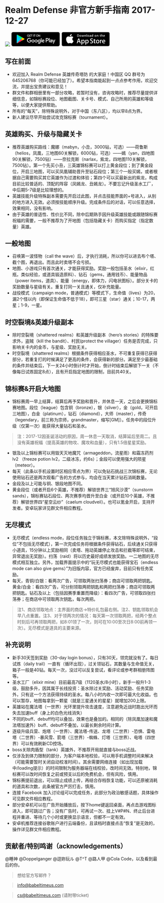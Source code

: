 # Realm Defense 非官方新手指南 2017-12-27

<a href="https://www.babeltimeus.com/"><img src="https://www.babeltimeus.com/images/logo-290x93.png" height="48" /></a>
<a href="https://play.google.com/store/apps/details?id=com.babeltimeus.legendstd"><img src="/images/download_app_google_play.svg" height="48" /></a>
<a href="https://itunes.apple.com/us/app/realm-defense/id1197076384?mt=8" ><img src="/images/download_app_store.svg"  height="48" /></a>

## 写在前面

+ 欢迎加入 Realm Defense 英雄传奇塔防 的大家庭！中国区 QQ 群号为 645206768（你可能已经加了）。希望本指南能起到一点点参考作用，欢迎交流，并提出宝贵建议和意见！
+ 群文件和群相册里有一部分攻略，若暂时没有，咨询攻略时，推荐尽量提供详细信息，如锦标赛段位、地图截图、关卡号、模式、自己所用的英雄和等级等，以便大家提供帮助。
+ 所有的“每天”，除特殊说明外，对于中国（东八区），均以早8点为界。
+ 新人建议尽早开始尝试攻克锦标赛（tournament）。

## 英雄购买、升级与隐藏关卡

+ 推荐英雄购买路线：魔娜（mabyn，小丑，3000钻，可选）——荷鲁斯（helios，凤凰，三地图60关解锁，6000钻，可选）——嫣（yan，四地图90关解锁，7500钻）——奈拉克斯（narlax，紫龙，四地图110关解锁，7500钻）。第一个先买小丑，三英雄锦标赛可以打上黄金段位；到了黄金段位，开启三地图，可以买凤凰辅助晋升至钻石段位；第三个一般买嫣，或者根据自己需要购买其它英雄作为过渡和体验；第四个可以买最新出的紫龙，构成目前比较普适的、顶配的阵容（凤嫣龙、丑嫣龙）。不要忘记升级圣水工厂，中后期5-7级是比较理想的。
+ 英雄技能升级特殊副本需要先开启过此图，并点击技能界面的+号进入，从别的地方进入无效。必须按技能顺序升级。完成条件后的对话，可以任意选择，效果相同，没有影响。
+ 由于英雄的普适性、性价比不同，除中后期熟手因升级英雄技能或跟随锦标赛祝福的需要，一般不推荐为了开地图（包括隐藏关卡）而购买指定（指定数量）英雄。

## 一般地图

+ 召唤第一波怪物（call the wave）后，才执行消耗，所以你可以进去布个塔、截个图，再退出。而且此时卖塔不会亏损。
+ 地图、小游戏只有首次通关，才能获得奖励。奖励一般包括圣水（elixir，红瓶，类似经验，或道具锻造原料）、钻石（gems，通用钱币）、能量物品（power items，道具）、能量（energy，即体力，闪电状图标）。部分关卡的奖励数量与星级有关。重复打同一关且通关，仅补充能量。
+ 战役模式（campaign mode，普通模式）等模式下，生命值（lives）为20，漏2个怪以内（即保证生命值不低于18），即可三星（star）通关；10-17，两星；1-9，一星。

## 时空裂境&英雄升级副本

+ 除时空裂境（shattered realms）和英雄升级副本（hero’s stories）的特殊要求外，盗贼（kill the bandit）、村民(protect the villager）任务是否完成，只影响关卡内的金币，与星级、奖励无关。
+ 时空裂境（shattered realms）根据条件获得相应圣水，不可重复获得已获得部分，若重复打的时候满足了更高的条件，会获得新的部分。满足至少最基础的条件并结束后，下一关24小时倒计时才开始，倒计时结束后解锁下一关（不像每日试炼固定8点），且有开启指定地图的限制，目前共40关。

## 锦标赛&开启大地图

+ 锦标赛周一早上结算，结算后再予奖励和晋升，并休息一天，之后会更换锦标赛地图。段位（league）包含铜（bronze），银（sliver），金（gold，可开启三地图），白金（platinum），钻石（diamond），大师（master），传奇（legendary，前三称为宗师，grandmaster，缩写[GM]）。任务中的段位升级（仅第一次）能获得大量钻石和圣水。
> 注：2017-12因圣诞活动的原因，周一休息一天取消，结算延后至周二。且没有英雄祝福（提高英雄的物攻、魔攻和血量），只有1.5倍星星奖励。
+ 银及以上锦标赛可以用毁天灭地魔咒（armageddon，流星雨）和霜冻药剂lv2 （freeze potion lv2，二级冰冻，约6s）；金段可以使用强大的陨星（meteor）。
+ 每天（此条以手机设置时区相应零点为界）可以免钻石挑战三次锦标赛，无论使用钻石还是两次观看广告的方式参与，均会在当天累计钻石消耗数量。
+ 金段及以上可能与铜、银段地图不同。
+ 黄金段位（或者开启6个英雄，不推荐）解锁世界三“旭风沙漠”（sunstorm sands），锦标赛钻石段位、两次赛季均晋升至白金（或开启10个英雄，不推荐）解锁世界四“星空云纱”（caelum cloudveil）。也可以氪金开启，支持开发者。安卓玩家详见群文件相应教程。

## 无尽模式

+ 无尽模式（endless mode，段位任务独立于锦标赛，本文除特殊说明外，“段位”不包括无尽模式），第一次完成任务将根据条件获得钻石，后续通关只获得小道具，15分钟以上奖励相同（卖塔、拖动英雄停止攻击和拦截等即可结束，异常退出无奖励）。扫荡（raid）将以历史最好成绩发放奖励。一二地图的无尽模式相互独立。另外，加载界面提示中的“玩无尽模式也能获得宝石（endless mode can also give gems）”为旧版内容，官方已经废弃，目前只有任务奖励。
+ 每天，青铜/白银：看两次广告，可领取两张扫荡券；商店可领取两把钥匙。黄金/白金：看四次广告，可分别领取两把钥匙和两把扫荡券；商店可领取两把钥匙。钻石及以上（包括因赛季重置而降级）：看四次广告，可领取四张扫荡券；在商店中可领取两次钥匙，每次两把。
> 注1、商店领取地点：主界面的商店->特价礼包最右侧。注2、钥匙领取机会早八点重置。注3、对于领两次的情况：每天第一次领取两把，经两个整点时刻后可再领取两把，如8:01领了一次，则可在10:00至次日8:00前再领一次）。无尽模式是道具的主要来源。

## 补充说明

+ 新手30天签到奖励（30-day login bonus），只有30天，领完就没有了。每日试炼（daily trail）一直有（循环出现），过关领钻石，其数量与生命值无关，箱子一般是40钻。每天一次，没过可以反复尝试，看评论或参考群相册阵图等。
+ 圣水工厂（elixir mine）目前最高7级（1120圣水/8小时），新手一般升1-3级，鼓励多升，因其属于长线投资：圣水除过关奖励、活动奖励、任务奖励外，只有这一个方法获得持续的圣水。每八小时内收一次即可最大化收益。也可以暂存，地图每拿到一颗星（就是三星通关的星星）就增加200上限。
+ 英雄站在魔法塔（一世界）光环里提升攻击速度，注意避免近战时跑出光环而失去加速buff（身上的白色光线消失）
+ 不同的buff、debuff均可以叠加，效果也是叠加的。相同的（除凤凰加速和魔法塔加速外）buff、debuff不叠加，以最长剩余时间计算。
+ 逐级升级兵营、炮塔（一世界）、魔法塔-传送、龙塔（二世界）-恐惧、雷电塔（二世界）-暴风雪、箭塔（三世界）-蜘蛛、灯塔（三世界）、电塔（四世界）可以有效刷新CD控场。
+ boss关除肉盾型（tank）英雄外，不推荐开局就直接与boss近战。
+ 仅涉及到体力限制的部分，为客户端本地校验，可以用手机调整时间来解决（可能需要暂时关闭自动校准时间）。其余需要网络连接（如出现加载中/loading提示）的时间限制为服务器端在线校验，改时间无效。特别地，锦标赛可以改时间恢复之前或预支以后的免费机会，但有风险，慎用。
+ 锦标赛提前退出，可以阻止成绩上传，再结合存档恢复功能，可以还原被消耗的道具和次数，此条被官方严厉打击，慎用。
+ 连接 Facebook 加入讨论组可以完成任务，此部分为政治敏感话题，具体操作可见群文件相应教程。
+ 部分安卓机可以在广告开始播放后，按下home键返回桌面，再点击游戏图标进入，即可跳过广告；没有广告时，可再试一次、挂上V#P#N、终止后台进程并重进、等待几个小时或更换显示语言，但都不一定有效。
+ 安卓机推荐连接谷歌账户进行云端备份，且读档时直接点击“恢复”是无效的，操作详见群文件相应教程。

## 贡献者/特别鸣谢（acknowledgements）
@睡神 @Doppelganger @逗妳玩ル @T^T @路人甲 @Cola Code，以及看到最后的你。

> 想给官方写邮件？

> <a href="mailto:info@babeltimeus.com">info@babeltimeus.com</a>

> <a href="mailto:cs@babeltimeus.com">cs@babeltimeus.com</a> (请附带ticket)